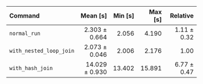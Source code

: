 | Command | Mean [s] | Min [s] | Max [s] | Relative |
|:---|---:|---:|---:|---:|
| `normal_run` | 2.303 ± 0.664 | 2.056 | 4.190 | 1.11 ± 0.32 |
| `with_nested_loop_join` | 2.073 ± 0.046 | 2.006 | 2.176 | 1.00 |
| `with_hash_join` | 14.029 ± 0.930 | 13.402 | 15.891 | 6.77 ± 0.47 |
